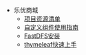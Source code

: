 - 乐优商城
  - [项目资源清单](project/leyoumall/Introduction/list.md)
  - [自定义组件使用指南](project/leyoumall/Introduction/custom_component.md)
  - [FastDFS安装](project/leyoumall/Introduction/FastDFS-install.md)
  - [thymeleaf快速上手](project/leyoumall/Introduction/thymeleaf-quick-start.md)

